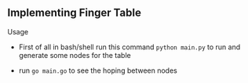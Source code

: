 ## Implementing Finger Table

Usage 

- First of all in bash/shell run this command `python main.py` to run and generate some nodes for the table

- run `go main.go` to see the hoping between nodes

